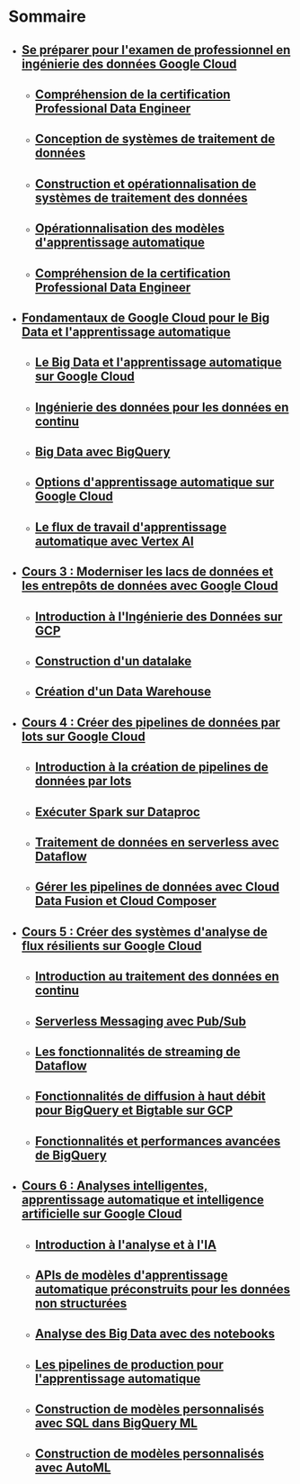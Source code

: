 # Sommaire
- ## [Se préparer pour l'examen de professionnel en ingénierie des données Google Cloud](part_1/part_1.md)
    - ## [Compréhension de la certification Professional Data Engineer](part_1/part_1.md)
    - ## [Conception de systèmes de traitement de données](part_1/part_2.md)
    - ## [Construction et opérationnalisation de systèmes de traitement des données](part_1/part_3.md)
    - ## [Opérationnalisation des modèles d'apprentissage automatique](part_1/part_4.md)
    - ## [Compréhension de la certification Professional Data Engineer](part_1/part_5.md)
- ## [Fondamentaux de Google Cloud pour le Big Data et l'apprentissage automatique](part_2/part_1.md)
    - ## [Le Big Data et l'apprentissage automatique sur Google Cloud](part_2/part_1.md)
    - ## [Ingénierie des données pour les données en continu](part_2/part_2.md)
    - ## [Big Data avec BigQuery](part_2/part_3.md)
    - ## [Options d'apprentissage automatique sur Google Cloud](part_2/part_4.md)
    - ## [Le flux de travail d'apprentissage automatique avec Vertex AI](part_2/part_5.md)
- ## [Cours 3 : Moderniser les lacs de données et les entrepôts de données avec Google Cloud](part_3/part_1.md)
    - ## [Introduction à l'Ingénierie des Données sur GCP](part_3/part_1.md)
    - ## [Construction d'un datalake](part_3/part_2.md)
    - ## [Création d'un Data Warehouse](part_2/part_3.md)
- ## [Cours 4 : Créer des pipelines de données par lots sur Google Cloud](part_4/part_1.md)
    - ## [Introduction à la création de pipelines de données par lots](part_4/part_1.md)
    - ## [Exécuter Spark sur Dataproc](part_4/part_2.md)
    - ## [Traitement de données en serverless avec Dataflow](part_4/part_3.md)
    - ## [Gérer les pipelines de données avec Cloud Data Fusion et Cloud Composer](part_4/part_4.md)
- ## [Cours 5 : Créer des systèmes d'analyse de flux résilients sur Google Cloud](part_5/part_1.md)
    - ## [Introduction au traitement des données en continu](part_5/part_1.md)
    - ## [Serverless Messaging avec Pub/Sub](part_5/part_2.md)
    - ## [Les fonctionnalités de streaming de Dataflow](part_5/part_3.md)
    - ## [Fonctionnalités de diffusion à haut débit pour BigQuery et Bigtable sur GCP](part_5/part_4.md)
    - ## [Fonctionnalités et performances avancées de BigQuery](part_5/part_5.md)
- ## [Cours 6 : Analyses intelligentes, apprentissage automatique et intelligence artificielle sur Google Cloud](part_6/part_1.md)
    - ## [Introduction à l'analyse et à l'IA](part_6/part_1.md)
    - ## [APIs de modèles d'apprentissage automatique préconstruits pour les données non structurées](part_6/part_2.md)
    - ## [Analyse des Big Data avec des notebooks](part_6/part_3.md)
    - ## [Les pipelines de production pour l'apprentissage automatique](part_6/part_4.md)
    - ## [Construction de modèles personnalisés avec SQL dans BigQuery ML](part_6/part_5.md)
    - ## [Construction de modèles personnalisés avec AutoML](part_6/part_6.md)
